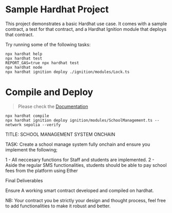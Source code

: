 # Sample Hardhat Project

This project demonstrates a basic Hardhat use case. It comes with a sample contract, a test for that contract, and a Hardhat Ignition module that deploys that contract.

Try running some of the following tasks:

```shell
npx hardhat help
npx hardhat test
REPORT_GAS=true npx hardhat test
npx hardhat node
npx hardhat ignition deploy ./ignition/modules/Lock.ts
```

# Compile and Deploy
> Please check the [Documentation](./doc/README.md)
```shell
npx hardhat compile
npx hardhat ignition deploy ignition/modules/SchoolManagement.ts --network sepolia --verify

```

TITLE: SCHOOL MANAGEMENT SYSTEM ONCHAIN

TASK: Create a school manage system fully onchain and ensure you implement the following;

1 - All neccesary functions for Staff and students are implemented. 2 - Aside the regular SMS functionalities, students should be able to pay school fees from the platform using Ether

Final Deliverables

Ensure A working smart contract developed and compiled on hardhat.

NB: Your contract you be strictly your design and thought process, feel free to add functionalities to make it robust and better.

